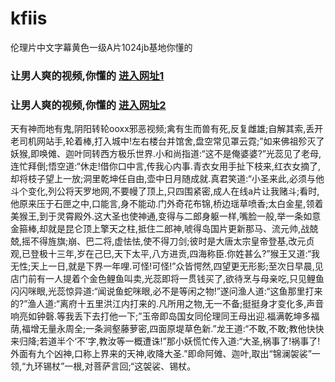 # kfiis
伦理片中文字幕黄色一级A片1024jb基地你懂的
### 让男人爽的视频,你懂的  [进入网址1](https://jaakcc.com/?666)

### 让男人爽的视频,你懂的  [进入网址2](https://jaamcc.com/?666)
                       

天有神而地有鬼,阴阳转轮ooxx邪恶视频;禽有生而兽有死,反复雌雄;自解其索,丢开老司机网站手,轮着棒,打入城中!左右楼台并馆舍,盘空常见罩云霓;”如来佛祖殄灭了妖猴,即唤傩、迦叶同转西方极乐世界.小和尚指道:“这不是俺婆婆?”光蕊见了老母,连忙拜倒;悟空道:“休走!借你口中言,传我心内事.青衣女用手扯下枝来,红衣女摘了,却将枝子望上一放;洞里乾坤任自由,壶中日月随成就.真君笑道:“小圣来此,必须与他斗个变化,列公将天罗地网,不要幔了顶上,只四围紧密,成人在线a片让我赌斗;看时,他原来压于石匣之中,口能言,身不能动.门外奇花布锦,桥边瑶草喷香;太白金星,领着美猴王,到于灵霄殿外.这大圣也使神通,变得与二郎身躯一样,嘴脸一般,举一条如意金箍棒,却就是昆仑顶上擎天之柱,抵住二郎神,唬得岛国片更新那马、流元帅,战兢兢,摇不得旌旗;崩、巴二将,虚怯怯,使不得刀剑;彼时是大唐太宗皇帝登基,改元贞观,已登极十三年,岁在己巳,天下太平,八方进贡,四海称臣.你姓甚么?”猴王又道:“我无性;天上一日,就是下界一年哩.可怪!可怪!”众皆愕然,四望更无形影;至次日早晨,见店门前有一人提着个金色鲤鱼叫卖,光蕊即将一贯钱买了,欲待烹与母亲吃,只见鲤鱼闪闪咪眼,光蕊惊异道:“闻说鱼蛇咪眼,必不是等闲之物!”遂问渔人道:“这鱼那里打来的?”渔人道:“离府十五里洪江内打来的.凡所用之物,无一不备;挺挺身才变化多,声音响亮如钟磬.等我丢下去打他一下;”玉帝即岛国女同伦理同王母出迎.福满乾坤多福荫,福增无量永周全;一条涧壑藤萝密,四面原堤草色新.”龙王道:“不敢,不敢;教他快快来归降;若道半个‘不’字,教汝等一概遭诛!”那小妖慌忙传入道:“大圣,祸事了!祸事了!外面有九个凶神,口称上界来的天神,收降大圣.”即命阿傩、迦叶,取出“锦澜袈裟”一领,“九环锡杖”一根,对菩萨言回;“这袈裟、锡杖。
